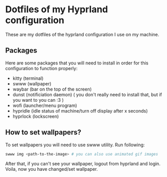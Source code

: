 # Dotfiles of my Hyprland configuration

These are my dotfiles of the hyprland configuration I use on my machine.

## Packages

Here are some packages that you will need to install in order for this configuration to function properly:

- kitty         (terminal)
- swww          (wallpaper)
- waybar        (bar on the top of the screen)
- dunst         (notificiation daemon)              ( you don't really need to install that, but if you want to you can :3 )
- wofi          (launcher/menu program)
- hypridle      (idle status of machine/turn off display after x seconds)
- hyprlock      (lockscreen)

## How to set wallpapers?
To set wallpapers you will need to use swww utility.
Run following:
```sh
swww img <path-to-the-image> # you can also use animated gif images
```
After that, if you can't see your wallpaper, logout from hyprland and login.
Voila, now you have changed/set wallpaper.
